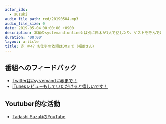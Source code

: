 ```yaml
---
actor_ids:
  - suzuki  
audio_file_path: red/20190504.mp3
audio_file_size: 0
date: 2019-05-04 00:00:00 +0900
description: 本編のsystemand.onlineとは別に鈴木が1人で話したり、ゲストを呼んで楽しくおしゃべりしちゃおう！っていうPodcastです！鈴木の近況をつらつら話させていただいております。収録は4月2日です。
duration: "00:00"
layout: article
title: 赤 ＃47 お仕事の依頼はDMまで（福原さん）
---
```

## 番組へのフィードバック
* [Twitterは#systemand #赤まで！](https://twitter.com/search?q=%23systemand)
* [iTunesレビューもしていただけると嬉しいです！](https://itunes.apple.com/jp/podcast/systemand-online/id1205168408?mt=2)

## Youtuber的な活動
* [Tadashi SuzukiのYouTube](https://www.youtube.com/channel/UCqTozqKO5AWD8OccCnW3Rvw)

